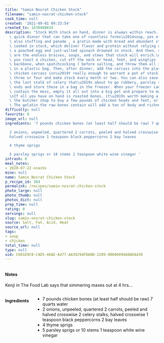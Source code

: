 ```yaml
---
title: "Samin Nosrat Chicken Stock"
filename: "samin-nosrat-chicken-stock"
cook_time: null
created: '2021-09-01 09:33:54'
created_ts: 1630488834
description: "Stock With stock on hand, dinner is always within reach. A tasty, simple,\
  \ quick dinner that can take one of countless forms\u2014soup, yes of course, but\
  \ also stuffing and panade , a gratin made with bread and abundant stock. Or grains\
  \ cooked in stock, which deliver flavor and protein without relying on meat. Or\
  \ a poached egg and just-wilted spinach drowned in stock. And then, of course, there\
  \ are the endless braises, soups, and stews that stock will enrich.\n\nEvery time\
  \ you roast a chicken, cut off the neck or head, feet, and wingtips (and even the\
  \ backbone, when spatchcocking ) before salting, and throw them all into the freezer\
  \ in a plastic bag. Then, after dinner, add the carcass into the plastic bag. One\
  \ chicken carcass isn\u2019t really enough to warrant a pot of stock, so save up\
  \ three or four and make stock every month or two. You can also save onion ends,\
  \ the last stalk of celery that\u2019s about to go rubbery, parsley stems, and carrot\
  \ ends and store these in a bag in the freezer. When your freezer can no longer\
  \ contain the mess, empty it all out into a big pot and prepare to make stock.\n\
  \nIf all you have on hand is roasted bones, it\u2019s worth making a trek out to\
  \ the butcher shop to buy a few pounds of chicken heads and feet, or some wingtips.\
  \ The gelatin the raw bones contain will add a ton of body and richness to the stock."
difficulty: null
favorite: 0
image_url: null
ingredients: '7 pounds chicken bones (at least half should be raw) 7 quarts water

  2 onions, unpeeled, quartered 2 carrots, peeled and halved crosswise 2 celery stalks,
  halved crosswise 1 teaspoon black peppercorns 2 bay leaves

  4 thyme sprigs

  5 parsley sprigs or 10 stems 1 teaspoon white wine vinegar '
intrash: 0
meal_notes:
- 2020-07-22-snacks
mine: null
name: Samin Nosrat Chicken Stock
p_recipe_id: 384
permalink: /recipes/samin-nosrat-chicken-stock
photo_large: null
photo_thumb: null
photos_dict: null
prep_time: null
rating: 0
servings: null
slug: samin-nosrat-chicken-stock
source: Salt, Fat, Acid, Heat
source_url: null
tags:
- soup
- chicken
total_time: null
type: null
uid: C601E9C0-C4D5-46AE-A477-AA39294FDA0D-2209-00006094A0ADA430
---
```

<div class="columns large-7 small-12" id="writeup">		<div id="notes"><h4>Notes</h4>
<div class="box box-notes"><p>Kenji in The Food Lab says that simmering maxes out at 4 hrs...</p>
</div></div>	</div><!-- #writeup -->
</div><!-- #row-one -->
<div class="row" id="row-two">	<div class="columns large-4 small-12" id="ingredients"><h4>Ingredients</h4><div class="box box-ingredients content"><ul>
<li>7 pounds chicken bones (at least half should be raw) 7 quarts water</li>
<li>2 onions, unpeeled, quartered 2 carrots, peeled and halved crosswise 2 celery stalks, halved crosswise 1 teaspoon black peppercorns 2 bay leaves</li>
<li>4 thyme sprigs</li>
<li>5 parsley sprigs or 10 stems 1 teaspoon white wine vinegar</li>
</ul>
</div>	</div>	<div class="columns large-6 small-12" id="directions">	</div>